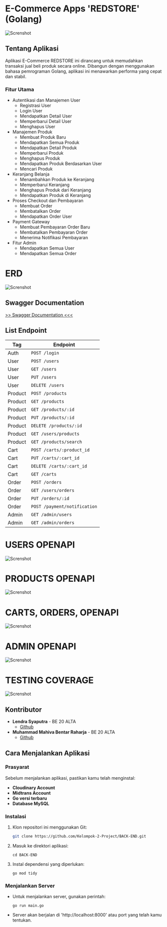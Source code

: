 # E-Commerce Apps 'REDSTORE' (Golang)
![Screnshot](utils/images/md/myApp.png)
## Tentang Aplikasi
Aplikasi E-Commerce REDSTORE ini dirancang untuk memudahkan transaksi jual beli produk secara online. Dibangun dengan menggunakan bahasa pemrograman Golang, aplikasi ini menawarkan performa yang cepat dan stabil.

### Fitur Utama
- Autentikasi dan Manajemen User
    - Registrasi User
    - Login User
    - Mendapatkan Detail User
    - Memperbarui Detail User
    - Menghapus User
- Manajemen Produk
    - Membuat Produk Baru
    - Mendapatkan Semua Produk
    - Mendapatkan Detail Produk
    - Memperbarui Produk
    - Menghapus Produk
    - Mendapatkan Produk Berdasarkan User
    - Mencari Produk
- Keranjang Belanja
    - Menambahkan Produk ke Keranjang
    - Memperbarui Keranjang
    - Menghapus Produk dari Keranjang
    - Mendapatkan Produk di Keranjang
- Proses Checkout dan Pembayaran
    - Membuat Order
    - Membatalkan Order
    - Mendapatkan Order User
- Payment Gateway
    - Membuat Pembayaran Order Baru
    - Membatalkan Pembayaran Order
    - Menerima Notifikasi Pembayaran
- Fitur Admin
    - Mendapatkan Semua User
    - Mendapatkan Semua Order

# ERD
![Screnshot](utils/images/md/myerd.png)

## Swagger Documentation
[>> Swagger Documentation <<<](https://app.swaggerhub.com/apis-docs/L3NONEONE_1/EcommerceAppProject/1.0.0)

## List Endpoint

| Tag | Endpoint |
| --- | --- |
| Auth | `POST /login` |
| User | `POST /users` |
| User | `GET /users` |
| User | `PUT /users` |
| User | `DELETE /users` |
| Product | `POST /products` |
| Product | `GET /products` |
| Product | `GET /products/:id` |
| Product | `PUT /products/:id` |
| Product | `DELETE /products/:id` |
| Product | `GET /users/products` |
| Product | `GET /products/search` |
| Cart | `POST /carts/:product_id` |
| Cart | `PUT /carts/:cart_id` |
| Cart | `DELETE /carts/:cart_id` |
| Cart | `GET /carts` |
| Order | `POST /orders` |
| Order | `GET /users/orders` |
| Order | `PUT /orders/:id` |
| Order | `POST /payment/notification` |
| Admin | `GET /admin/users` |
| Admin | `GET /admin/orders` |

# USERS OPENAPI
![Screnshot](utils/images/md/userAPI.png)

# PRODUCTS OPENAPI
![Screnshot](utils/images/md/prAPI.png)

# CARTS, ORDERS, OPENAPI
![Screnshot](utils/images/md/cartorAPI.png)

# ADMIN OPENAPI
![Screnshot](utils/images/md/admAPI.png)


# TESTING COVERAGE
![Screnshot](utils/images/md/testing.png)


## Kontributor
- **Lendra Syaputra** - BE 20 ALTA
  - [Github](https://github.com/lendral3n)
- **Muhammad Mahiva Bentar Raharja** - BE 20 ALTA
  - [Github](https://github.com/bentarraharja)


## Cara Menjalankan Aplikasi

### Prasyarat
Sebelum menjalankan aplikasi, pastikan kamu telah menginstal:
- **Cloudinary Account**
- **Midtrans Account**
- **Go versi terbaru**
- **Database MySQL**

### Instalasi
1. Klon repositori ini menggunakan Git:
   ```bash
   git clone https://github.com/Kelompok-2-Project/BACK-END.git

2. Masuk ke direktori aplikasi:
    ```
    cd BACK-END

3. Instal dependensi yang diperlukan:
    ```
    go mod tidy

### Menjalankan Server
- Untuk menjalankan server, gunakan perintah:
    ```
    go run main.go
- Server akan berjalan di 'http://localhost:8000' atau port yang telah kamu tentukan.